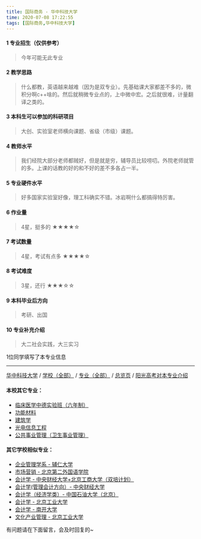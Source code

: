 ```yaml
---
title: 国际商务 - 华中科技大学
time: 2020-07-08 17:22:55
tags: [国际商务,华中科技大学]
---
```

#### 1 专业招生（仅供参考）  
> 今年可能无此专业


#### 2 教学思路
> 什么都教，英语越来越难（因为是双专业）。先基础课大家都差不多的，微积分啊c++啥的。然后就稍微专业点的，上中微中宏。之后就很难，计量翻译之类的。


#### 3 本科生可以参加的科研项目
>  大创、实验室老师横向课题、省级（市级）课题。

#### 4 教师水平
> 我们经院大部分老师都贼好，但是就是穷，辅导员比较唠叨。外院老师就管的多。上课的话教的好的和不好的差不多各占一半。


#### 5 专业硬件水平
> 好多国家实验室好像，理工科确实不错。冰岩啊什么都搞得特厉害。


#### 6 作业量
>4星，挺多的
★★★★☆

#### 7 考试数量
>4星，考试有点多
★★★★☆



#### 8 考试难度
> 3星，还行
★★★☆☆



#### 9 本科毕业后方向
> 考研、出国

#### 10 专业补充介绍
> 大二社会实践，大三实习

1位同学填写了本专业信息
***
[华中科技大学](https://univgo.github.io/2020/07/08/eff87eae638b) / [学校（全部）](https://univgo.github.io/2020/07/08/3efa6bcca419) / [专业（全部）](https://univgo.github.io/2020/07/08/2d4c6d3552c2) / [总览页](https://univgo.github.io/2020/07/08/445daeb4fa00) / [阳光高考对本专业介绍](http://gaokao.chsi.com.cn/sch/zyk/view.do?schId=73395973&specId=73385316)
#### 本校其它专业：
- [临床医学中德实验班（六年制）](https://univgo.github.io/2020/07/08/c6c73939dff9) 
- [功能材料](https://univgo.github.io/2020/07/08/5fd0d99fa322)
- [建筑学](https://univgo.github.io/2020/07/08/f8b31bbcc6b9)
- [光电信息工程](https://univgo.github.io/2020/07/08/11d2b0562ca8)
- [公共事业管理（卫生事业管理）](https://univgo.github.io/2020/07/08/f7c26923f336)

#### 其它学校相似专业：
- [企业管理学系 - 辅仁大学](https://univgo.github.io/2020/07/08/482d9a4ad3ed)
- [市场营销 - 北京第二外国语学院](https://univgo.github.io/2020/07/08/cf0b0e5e8405)
- [会计学 - 中央财经大学+北京工商大学（双培计划）](https://univgo.github.io/2020/07/08/efa86b1a5d45)
- [会计学(管理会计方向）- 中央财经大学](https://univgo.github.io/2020/07/08/236095812248)
- [会计学（经济学类）- 中国石油大学（北京）](https://univgo.github.io/2020/07/08/0f3705d4ade4)
- [会计学 - 北京工业大学](https://univgo.github.io/2020/07/08/010c80d0566b)
- [会计学 - 南开大学](https://univgo.github.io/2020/07/08/9580eaa61496)
- [文化产业管理 - 北京工业大学](https://univgo.github.io/2020/07/08/45a980a6b8c6)

有问题请在下面留言，会及时回复的~